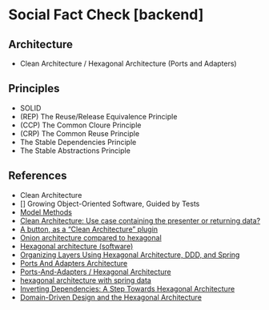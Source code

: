 # Social Fact Check [backend]

## Architecture
- Clean Architecture / Hexagonal Architecture (Ports and Adapters)

## Principles
- SOLID
- (REP) The Reuse/Release Equivalence Principle
- (CCP) The Common Cloure Principle
- (CRP) The Common Reuse Principle
- The Stable Dependencies Principle
- The Stable Abstractions Principle

## References
- Clean Architecture
- [] Growing Object-Oriented Software, Guided by Tests
- [Model Methods](https://sequelize.org/master/class/lib/model.js~Model.html)
- [Clean Architecture: Use case containing the presenter or returning data?](https://softwareengineering.stackexchange.com/questions/357052/clean-architecture-use-case-containing-the-presenter-or-returning-data)
- [A button, as a “Clean Architecture” plugin](https://codereview.stackexchange.com/questions/148809/a-button-as-a-clean-architecture-plugin)
- [Onion architecture compared to hexagonal](https://stackoverflow.com/questions/50039019/onion-architecture-compared-to-hexagonal)
- [Hexagonal architecture (software)](https://en.wikipedia.org/wiki/Hexagonal_architecture_(software))
- [Organizing Layers Using Hexagonal Architecture, DDD, and Spring](https://www.baeldung.com/hexagonal-architecture-ddd-spring)
- [Ports And Adapters Architecture](http://wiki.c2.com/?PortsAndAdaptersArchitecture)
- [Ports-And-Adapters / Hexagonal Architecture](http://www.dossier-andreas.net/software_architecture/ports_and_adapters.html)
- [hexagonal architecture with spring data](https://stackoverflow.com/questions/46509252/hexagonal-architecture-with-spring-data)
- [Inverting Dependencies: A Step Towards Hexagonal Architecture](https://medium.com/better-programming/inverting-dependencies-a-step-towards-hexagonal-architecture-ee74e11877dd)
- [Domain-Driven Design and the Hexagonal Architecture](https://vaadin.com/learn/tutorials/ddd/ddd_and_hexagonal)